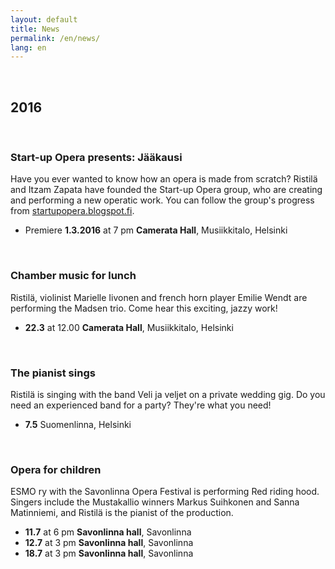 ```yaml
---
layout: default
title: News
permalink: /en/news/
lang: en
---
```


<br/>

## 2016

<br/>

### Start-up Opera presents: Jääkausi

Have you ever wanted to know how an opera is made from scratch? Ristilä and Itzam Zapata have founded the Start-up Opera group, who are creating and performing a new operatic work. You can follow the group's progress from [startupopera.blogspot.fi](http://startupopera.blogspot.fi/).

- Premiere __1.3.2016__ at 7 pm __Camerata Hall__, Musiikkitalo, Helsinki

<br/>

### Chamber music for lunch

Ristilä, violinist Marielle Iivonen and french horn player Emilie Wendt are performing the Madsen trio. Come hear this exciting, jazzy work!

- __22.3__ at 12.00 __Camerata Hall__, Musiikkitalo, Helsinki

<br/>

### The pianist sings

Ristilä is singing with the band Veli ja veljet on a private wedding gig. Do you need an experienced band for a party? They're what you need!

- __7.5__ Suomenlinna, Helsinki

<br/>

### Opera for children

ESMO ry with the Savonlinna Opera Festival is performing Red riding hood. Singers include the Mustakallio winners Markus Suihkonen and Sanna Matinniemi, and Ristilä is the pianist of the production.

- __11.7__ at 6 pm __Savonlinna hall__, Savonlinna
- __12.7__ at 3 pm __Savonlinna hall__, Savonlinna
- __18.7__ at 3 pm __Savonlinna hall__, Savonlinna

<br/>
